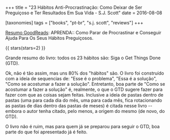 +++
title = "23 Hábitos Anti-Procrastinação: Como Deixar de Ser Preguiçoso e Ter Resultados Em Sua Vida - S.J. Scott"
date = 2016-08-08

[taxonomies]
tags = ["books", "pt-br", "s.j. scott", "reviews"]
+++

[Resumo GoodReads](https://www.goodreads.com/book/show/23846012-23-h-bitos-anti-procrastina-o):
APRENDA:: Como Parar de Procrastinar e Conseguir Ajuda Para Os Seus Hábitos
Preguiçosos.

<!-- more -->

{{ stars(stars=2) }}

Grande resumo do livro: todos os 23 hábitos são: Siga o Get Things Done (GTD).

Ok, não é tão assim, mas uns 80% dos "hábitos" são. O livro foi construído com
a ideia de sequencias de: "Esse é o problema", "Essa é a solução", "Como se
acostumar a fazer a solução". Entretanto, boa parte de "Como se acostumar a
fazer a solução" é, realmente, o que o GTD sugere fazer para fazer com que as
coisas sejam feitas. Inclusive a ideia de pastas dentro de pastas (uma para
cada dia do mês, uma para cada mês, fica rotacionando as pastas de dias dentro
das pastas de meses) é citada nesse livro -- embora o autor tenha citado, pelo
menos, a origem do mesmo (de novo, do GTD).

O livro não é ruim, mas para quem já se preparou para seguir o GTD, boa parte
do que foi apresentado já é feito.
